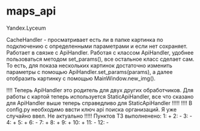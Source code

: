 # maps_api
Yandex.Lyceum

CacheHandler - просматривает есть ли в папке картинка по подключению с определенными параметрами и если нет сохраняет. Работает в связке с ApiHandler. 
Работая с классом ApiHandler, удобнее пользоваться методом set_params(), все остальное класс сделает сам. То есть, для показа нескольких картинок достаточно изменить параметры
с помощью ApiHandler.set_params(params), а далее отобразить картинку с помощью MainWindow.new_img().


!!!! Теперь ApiHandler это родитель для двух других обработчиков. Для работы с картой теперь используется StaticApiHandler, все что сказано для ApiHandler выше теперь справедливо для StaticApiHandler !!!!!
!!!! В config.py необходимо ввсти ключ api поиска организаций. Я уже случайно ввел. Не актуально !!!!!
Пунктов ТЗ выполненено:
1: +
2: -
3: -
4: +
5: +
6: -
7: +
8: +
9: +
10: +
11: -
12: -
